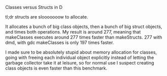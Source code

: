 Classes versus Structs in D

tl;dr structs are slooooooow to allocate.

It allocates a bunch of big class objects, then a bunch of big struct objects, and times both operations. My result is around 277, meaning that makeClasses executes around 277 times faster than makeStructs. 277 with dmd, with gdc makeClasses is only 197 times faster.

I made sure to be absolutely stupid about memory allocation for classes, going with freeing each individual object explicitly instead of letting the garbage collector take it at leisure, so for normal use I suspect creating class objects is even faster than this benchmark.
